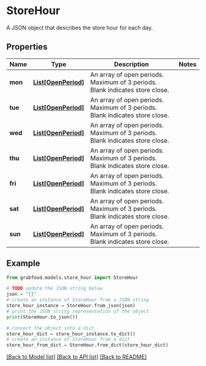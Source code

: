 # StoreHour

A JSON object that describes the store hour for each day.

## Properties

Name | Type | Description | Notes
------------ | ------------- | ------------- | -------------
**mon** | [**List[OpenPeriod]**](OpenPeriod.md) | An array of open periods. Maximum of 3 periods. Blank indicates store close. | 
**tue** | [**List[OpenPeriod]**](OpenPeriod.md) | An array of open periods. Maximum of 3 periods. Blank indicates store close. | 
**wed** | [**List[OpenPeriod]**](OpenPeriod.md) | An array of open periods. Maximum of 3 periods. Blank indicates store close. | 
**thu** | [**List[OpenPeriod]**](OpenPeriod.md) | An array of open periods. Maximum of 3 periods. Blank indicates store close. | 
**fri** | [**List[OpenPeriod]**](OpenPeriod.md) | An array of open periods. Maximum of 3 periods. Blank indicates store close. | 
**sat** | [**List[OpenPeriod]**](OpenPeriod.md) | An array of open periods. Maximum of 3 periods. Blank indicates store close. | 
**sun** | [**List[OpenPeriod]**](OpenPeriod.md) | An array of open periods. Maximum of 3 periods. Blank indicates store close. | 

## Example

```python
from grabfood.models.store_hour import StoreHour

# TODO update the JSON string below
json = "{}"
# create an instance of StoreHour from a JSON string
store_hour_instance = StoreHour.from_json(json)
# print the JSON string representation of the object
print(StoreHour.to_json())

# convert the object into a dict
store_hour_dict = store_hour_instance.to_dict()
# create an instance of StoreHour from a dict
store_hour_from_dict = StoreHour.from_dict(store_hour_dict)
```
[[Back to Model list]](../README.md#documentation-for-models) [[Back to API list]](../README.md#documentation-for-api-endpoints) [[Back to README]](../README.md)


